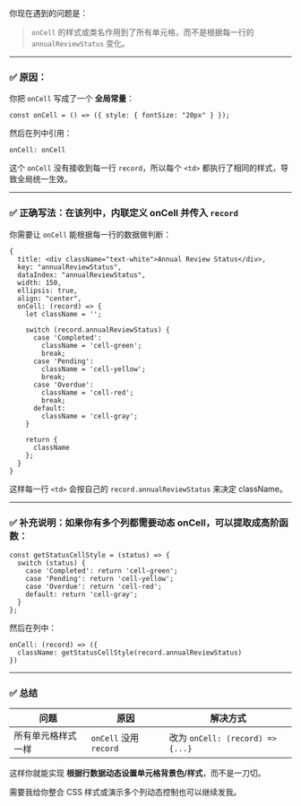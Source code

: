你现在遇到的问题是：

> `onCell` 的样式或类名作用到了所有单元格，而不是根据每一行的 `annualReviewStatus` 变化。

---

### ✅ 原因：

你把 `onCell` 写成了一个 **全局常量**：

```tsx
const onCell = () => ({ style: { fontSize: "20px" } });
```

然后在列中引用：

```tsx
onCell: onCell
```

这个 `onCell` 没有接收到每一行 `record`，所以每个 `<td>` 都执行了相同的样式，导致全局统一生效。

---

### ✅ 正确写法：在该列中，**内联定义 onCell** 并传入 `record`

你需要让 `onCell` 能根据每一行的数据做判断：

```tsx
{
  title: <div className="text-white">Annual Review Status</div>,
  key: "annualReviewStatus",
  dataIndex: "annualReviewStatus",
  width: 150,
  ellipsis: true,
  align: "center",
  onCell: (record) => {
    let className = '';

    switch (record.annualReviewStatus) {
      case 'Completed':
        className = 'cell-green';
        break;
      case 'Pending':
        className = 'cell-yellow';
        break;
      case 'Overdue':
        className = 'cell-red';
        break;
      default:
        className = 'cell-gray';
    }

    return {
      className
    };
  }
}
```

这样每一行 `<td>` 会按自己的 `record.annualReviewStatus` 来决定 className。

---

### ✅ 补充说明：如果你有多个列都需要动态 onCell，可以提取成高阶函数：

```tsx
const getStatusCellStyle = (status) => {
  switch (status) {
    case 'Completed': return 'cell-green';
    case 'Pending': return 'cell-yellow';
    case 'Overdue': return 'cell-red';
    default: return 'cell-gray';
  }
};
```

然后在列中：

```tsx
onCell: (record) => ({
  className: getStatusCellStyle(record.annualReviewStatus)
})
```

---

### ✅ 总结

| 问题        | 原因                   | 解决方式                           |
| --------- | -------------------- | ------------------------------ |
| 所有单元格样式一样 | `onCell` 没用 `record` | 改为 `onCell: (record) => {...}` |

这样你就能实现 **根据行数据动态设置单元格背景色/样式**，而不是一刀切。

需要我给你整合 CSS 样式或演示多个列动态控制也可以继续发我。
